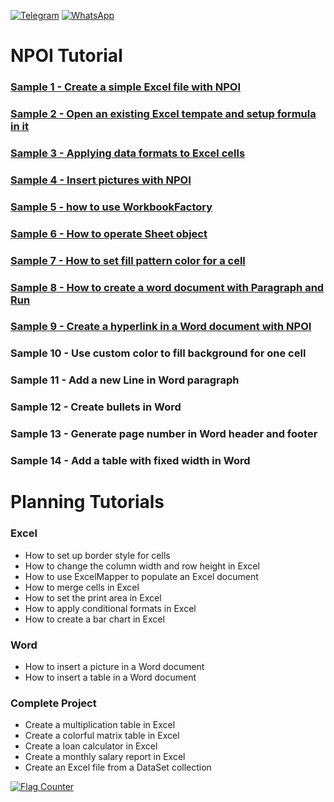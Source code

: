 [![Telegram](https://img.shields.io/badge/UserGroup-Telegram-2CA5E0.svg?logo=telegram&logoColor=white)](https://t.me/npoidevs)
[![WhatsApp](https://img.shields.io/badge/UserGroup-WhatsApp-25D366?logo=whatsapp&logoColor=white)](https://chat.whatsapp.com/CKD9wv3eW37K20CPUjCXwy)


# NPOI Tutorial

### [Sample 1 - Create a simple Excel file with NPOI](https://www.youtube.com/watch?v=z-h2hDz7RyM)
### [Sample 2 - Open an existing Excel tempate and setup formula in it](https://www.youtube.com/watch?v=kPNaeS_TVNg)
### [Sample 3 - Applying data formats to Excel cells](https://www.youtube.com/watch?v=w2aEKIuns0E)
### [Sample 4 - Insert pictures with NPOI](https://www.youtube.com/watch?v=KO3TuOi_Smc)
### [Sample 5 - how to use WorkbookFactory](https://www.youtube.com/watch?v=H4FzMWkZNH8)
### [Sample 6 - How to operate Sheet object](https://www.youtube.com/watch?v=Njurg1aEPTY)
### [Sample 7 - How to set fill pattern color for a cell](https://www.youtube.com/watch?v=K5X-TkBLN_s)
### [Sample 8 - How to create a word document with Paragraph and Run](https://www.youtube.com/watch?v=I_hoiZrsjMI)
### [Sample 9 - Create a hyperlink in a Word document with NPOI](https://www.youtube.com/watch?v=ah0n3jiFnlg)
### Sample 10 - Use custom color to fill background for one cell
### Sample 11 - Add a new Line in Word paragraph 
### Sample 12 - Create bullets in Word
### Sample 13 - Generate page number in Word header and footer
### Sample 14 - Add a table with fixed width in Word

# Planning Tutorials
### Excel
- How to set up border style for cells
- How to change the column width and row height in Excel
- How to use ExcelMapper to populate an Excel document
- How to merge cells in Excel
- How to set the print area in Excel
- How to apply conditional formats in Excel
- How to create a bar chart in Excel

### Word
- How to insert a picture in a Word document
- How to insert a table in a Word document

### Complete Project 
- Create a multiplication table in Excel 
- Create a colorful matrix table in Excel
- Create a loan calculator in Excel
- Create a monthly salary report in Excel
- Create an Excel file from a DataSet collection

<a href="https://info.flagcounter.com/wPIv"><img src="https://s11.flagcounter.com/count2/wPIv/bg_FFFFFF/txt_000000/border_CCCCCC/columns_3/maxflags_12/viewers_0/labels_0/pageviews_0/flags_0/percent_0/" alt="Flag Counter" border="0"></a>
